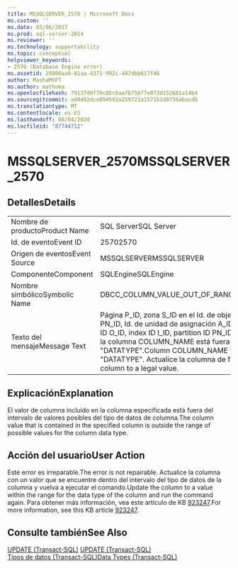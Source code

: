 ```yaml
---
title: MSSQLSERVER_2570 | Microsoft Docs
ms.custom: ''
ms.date: 03/06/2017
ms.prod: sql-server-2014
ms.reviewer: ''
ms.technology: supportability
ms.topic: conceptual
helpviewer_keywords:
- 2570 (Database Engine error)
ms.assetid: 29800aa9-81aa-4371-992c-487dbb617f46
author: MashaMSFT
ms.author: mathoma
ms.openlocfilehash: 79137d0f70c05c6aa7b758f7e073d152681a14b4
ms.sourcegitcommit: ad4d92dce894592a259721a1571b1d8736abacdb
ms.translationtype: MT
ms.contentlocale: es-ES
ms.lasthandoff: 08/04/2020
ms.locfileid: "87744712"
---
```

# <a name="mssqlserver_2570"></a><span data-ttu-id="7ea38-102">MSSQLSERVER_2570</span><span class="sxs-lookup"><span data-stu-id="7ea38-102">MSSQLSERVER_2570</span></span>
    
## <a name="details"></a><span data-ttu-id="7ea38-103">Detalles</span><span class="sxs-lookup"><span data-stu-id="7ea38-103">Details</span></span>  
  
|||  
|-|-|  
|<span data-ttu-id="7ea38-104">Nombre de producto</span><span class="sxs-lookup"><span data-stu-id="7ea38-104">Product Name</span></span>|<span data-ttu-id="7ea38-105">SQL Server</span><span class="sxs-lookup"><span data-stu-id="7ea38-105">SQL Server</span></span>|  
|<span data-ttu-id="7ea38-106">Id. de evento</span><span class="sxs-lookup"><span data-stu-id="7ea38-106">Event ID</span></span>|<span data-ttu-id="7ea38-107">2570</span><span class="sxs-lookup"><span data-stu-id="7ea38-107">2570</span></span>|  
|<span data-ttu-id="7ea38-108">Origen de eventos</span><span class="sxs-lookup"><span data-stu-id="7ea38-108">Event Source</span></span>|<span data-ttu-id="7ea38-109">MSSQLSERVER</span><span class="sxs-lookup"><span data-stu-id="7ea38-109">MSSQLSERVER</span></span>|  
|<span data-ttu-id="7ea38-110">Componente</span><span class="sxs-lookup"><span data-stu-id="7ea38-110">Component</span></span>|<span data-ttu-id="7ea38-111">SQLEngine</span><span class="sxs-lookup"><span data-stu-id="7ea38-111">SQLEngine</span></span>|  
|<span data-ttu-id="7ea38-112">Nombre simbólico</span><span class="sxs-lookup"><span data-stu-id="7ea38-112">Symbolic Name</span></span>|<span data-ttu-id="7ea38-113">DBCC_COLUMN_VALUE_OUT_OF_RANGE</span><span class="sxs-lookup"><span data-stu-id="7ea38-113">DBCC_COLUMN_VALUE_OUT_OF_RANGE</span></span>|  
|<span data-ttu-id="7ea38-114">Texto del mensaje</span><span class="sxs-lookup"><span data-stu-id="7ea38-114">Message Text</span></span>|<span data-ttu-id="7ea38-115">Página P_ID, zona S_ID en el Id. de objeto O_ID, Id. de índice I_ID, Id. de partición PN_ID, Id. de unidad de asignación A_ID (tipo TYPE).</span><span class="sxs-lookup"><span data-stu-id="7ea38-115">Page P_ID, slot S_ID in object ID O_ID, index ID I_ID, partition ID PN_ID, alloc unit ID A_ID (type TYPE).</span></span> <span data-ttu-id="7ea38-116">El valor de la columna COLUMN_NAME está fuera del intervalo del tipo de datos "DATATYPE".</span><span class="sxs-lookup"><span data-stu-id="7ea38-116">Column COLUMN_NAME value is out of range for data type "DATATYPE".</span></span> <span data-ttu-id="7ea38-117">Actualice la columna de forma que contenga un valor válido.</span><span class="sxs-lookup"><span data-stu-id="7ea38-117">Update column to a legal value.</span></span>|  
  
## <a name="explanation"></a><span data-ttu-id="7ea38-118">Explicación</span><span class="sxs-lookup"><span data-stu-id="7ea38-118">Explanation</span></span>  
 <span data-ttu-id="7ea38-119">El valor de columna incluido en la columna especificada está fuera del intervalo de valores posibles del tipo de datos de columna.</span><span class="sxs-lookup"><span data-stu-id="7ea38-119">The column value that is contained in the specified column is outside the range of possible values for the column data type.</span></span>  
  
## <a name="user-action"></a><span data-ttu-id="7ea38-120">Acción del usuario</span><span class="sxs-lookup"><span data-stu-id="7ea38-120">User Action</span></span>  
 <span data-ttu-id="7ea38-121">Este error es irreparable.</span><span class="sxs-lookup"><span data-stu-id="7ea38-121">The error is not repairable.</span></span> <span data-ttu-id="7ea38-122">Actualice la columna con un valor que se encuentre dentro del intervalo del tipo de datos de la columna y vuelva a ejecutar el comando.</span><span class="sxs-lookup"><span data-stu-id="7ea38-122">Update the column to a value within the range for the data type of the column and run the command again.</span></span>  <span data-ttu-id="7ea38-123">Para obtener más información, vea este artículo de KB [923247](https://support.microsoft.com/kb/923247).</span><span class="sxs-lookup"><span data-stu-id="7ea38-123">For more information, see this KB article [923247](https://support.microsoft.com/kb/923247).</span></span>  
  
## <a name="see-also"></a><span data-ttu-id="7ea38-124">Consulte también</span><span class="sxs-lookup"><span data-stu-id="7ea38-124">See Also</span></span>  
 <span data-ttu-id="7ea38-125">[UPDATE &#40;Transact-SQL&#41;](/sql/t-sql/queries/update-transact-sql) </span><span class="sxs-lookup"><span data-stu-id="7ea38-125">[UPDATE &#40;Transact-SQL&#41;](/sql/t-sql/queries/update-transact-sql) </span></span>  
 [<span data-ttu-id="7ea38-126">Tipos de datos &#40;Transact-SQL&#41;</span><span class="sxs-lookup"><span data-stu-id="7ea38-126">Data Types &#40;Transact-SQL&#41;</span></span>](/sql/t-sql/data-types/data-types-transact-sql)  
  
  
